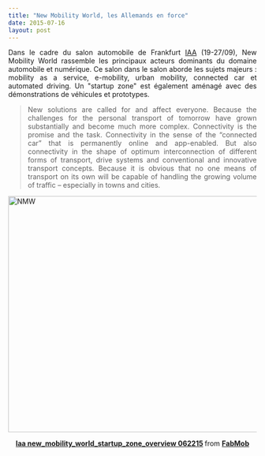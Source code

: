 ```yaml
---
title: "New Mobility World, les Allemands en force"
date: 2015-07-16
layout: post
---
```


<p style="text-align: justify">Dans le cadre du salon automobile de Frankfurt <a href="http://www.iaa.de/en/" target="_blank">IAA</a> (19-27/09), New Mobility World rassemble les principaux acteurs dominants du domaine automobile et numérique. Ce salon dans le salon aborde les sujets majeurs : mobility as a service, e-mobility, urban mobility, connected car et automated driving. Un "startup zone" est également aménagé avec des démonstrations de véhicules et prototypes.</p>

<blockquote>
<p style="text-align: justify">New solutions are called for and affect everyone. Because the challenges for the personal transport of tomorrow have grown substantially and become much more complex. Connectivity is the promise and the task. Connectivity in the sense of the “connected car” that is permanently online and app-enabled. But also connectivity in the shape of optimum interconnection of different forms of transport, drive systems and conventional and innovative transport concepts. Because it is obvious that no one means of transport on its own will be capable of handling the growing volume of traffic – especially in towns and cities.</p>
</blockquote>
<a href="http://transportsdufutur.ademe.fr/wp-content/uploads/sites/6/2015/07/NMW.jpg"><img class="aligncenter wp-image-3466 size-full" src="http://transportsdufutur.ademe.fr/wp-content/uploads/sites/6/2015/07/NMW.jpg" alt="NMW" width="787" height="479" /></a>

<!--more-->

<div style="margin-bottom: 5px;text-align: center"><strong> <a title="Iaa new_mobility_world_startup_zone_overview 062215" href="//fr.slideshare.net/FabMob/iaa-newmobilityworldstartupzoneoverview-062215" target="_blank">Iaa new_mobility_world_startup_zone_overview 062215</a> </strong> from <strong><a href="//www.slideshare.net/FabMob" target="_blank">FabMob</a></strong></div>